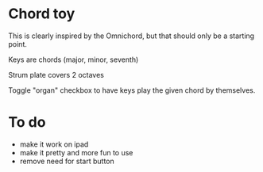 # Chord toy

This is clearly inspired by the Omnichord, but that should only be a starting point.

Keys are chords (major, minor, seventh)

Strum plate covers 2 octaves

Toggle "organ" checkbox to have keys play the given chord by themselves.



# To do

- make it work on ipad
- make it pretty and more fun to use
- remove need for start button
